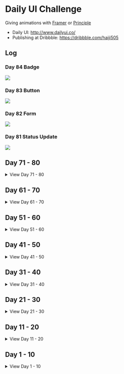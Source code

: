 # Daily UI Challenge

Giving animations with [Framer](https://framer.com/) or [Principle](http://principleformac.com/)

- Daily UI: http://www.dailyui.co/
- Publishing at Dribbble: https://dribbble.com/haiji505

## Log

### Day 84 Badge
![](https://github.com/haiiro-io/dailyui/blob/master/84_badge/84.png)

### Day 83 Button
![](https://github.com/haiiro-io/dailyui/blob/master/83_button/83.gif)

### Day 82 Form
![](https://github.com/haiiro-io/dailyui/blob/master/82_form/82.jpg)

### Day 81 Status Update
![](https://github.com/haiiro-io/dailyui/blob/master/81_status_update/81.png)

## Day 71 - 80

<details>
<summary>View Day 71 - 80</summary>

### Day 80 Date Picker
![](https://github.com/haiiro-io/dailyui/blob/master/80_date_picker/80.gif)

### Day 79 Itinerary
![](https://github.com/haiiro-io/dailyui/blob/master/79_itinerary/79.png)

### Day 78 Pending Invigation
![](https://github.com/haiiro-io/dailyui/blob/master/78_pending_invitation/78.png)

### Day 77 Thank You
![](https://github.com/haiiro-io/dailyui/blob/master/77_thankyou/77.gif)

### Day 76 Loading
![](https://github.com/haiiro-io/dailyui/blob/master/76_loading/76.gif)

### Day 75 Pre Order
![](https://github.com/haiiro-io/dailyui/blob/master/75_pre_order/75.png)

### Day 74 Download
![](https://github.com/haiiro-io/dailyui/blob/master/74_download_app/74.png)

### Day 73 VR
![](https://github.com/haiiro-io/dailyui/blob/master/73_vr/73.png)

### Day 72 Image Slider
![](https://github.com/haiiro-io/dailyui/blob/master/72_image_slider/72.png)

### Day 71 Schedule
![](https://github.com/haiiro-io/dailyui/blob/master/71_schedule/71.png)

</details>

## Day 61 - 70

<details>
<summary>View Day 61 - 70</summary>

### Day 70 Event Listing
![](https://github.com/haiiro-io/dailyui/blob/master/70_event_listing/70.png)

### Day 69 Trending
![](https://github.com/haiiro-io/dailyui/blob/master/69_trending/69.png)

### Day 68 Flight Search
![](https://github.com/haiiro-io/dailyui/blob/master/68_flight_search/68.png)

### Day 67 Hotel Booking
![](https://github.com/haiiro-io/dailyui/blob/master/67_hotel_booking/67.png)

### Day 66 Statistics
![](https://github.com/haiiro-io/dailyui/blob/master/66_statistics/66.png)

### Day 65 Notes Widget
![](https://github.com/haiiro-io/dailyui/blob/master/65_notes_widget/65.png)

### Day 64 Select User Type
![](https://github.com/haiiro-io/dailyui/blob/master/64_select_user_type/64.png)

### Day 63 Best of 2018
![](https://github.com/haiiro-io/dailyui/blob/master/63_bestof2018/63.png)

### Day 62 Workout
![](https://github.com/haiiro-io/dailyui/blob/master/62_workout/62.png)

### Day 61 Redeem Coupon
![](https://github.com/haiiro-io/dailyui/blob/master/61_redeem_coupon/61.png)

</details>

## Day 51 - 60

<details>
<summary>View Day 51 - 60</summary>

### Day 60 Color Picker
![](https://github.com/haiiro-io/dailyui/blob/master/60_color_picker/60.png)

### Day 59 Background Pattern
![](https://github.com/haiiro-io/dailyui/tree/master/59_background_pattern)

### Day 58 Shopping Card
![](https://github.com/haiiro-io/dailyui/blob/master/58_shopping_cart/58.png)

### Day 57 Video Player
![](https://github.com/haiiro-io/dailyui/blob/master/57_video_player/57.png)

### Day 56 Breadcrumb
![](https://github.com/haiiro-io/dailyui/blob/master/56_breadcrumb/56.gif)

### Day 55 Icon Set
![](https://github.com/haiiro-io/dailyui/blob/master/55_icon_set/55.png)

### Day 54 Confirmation
![](https://github.com/haiiro-io/dailyui/blob/master/54_confirmation/54.png)

### Day 53 Header Navigation
![](https://github.com/haiiro-io/dailyui/blob/master/53_header_navigation/53.png)

### Day 52 Logo
![](https://github.com/haiiro-io/dailyui/blob/master/52_logo/52.png)

### Day 51 Press Page
![](https://github.com/haiiro-io/dailyui/blob/master/51_press_page/51_2.png)

</details>

## Day 41 - 50

<details>
<summary>View Day 41 - 50</summary>

### Day 50 Job Listing
![](https://github.com/haiiro-io/dailyui/blob/master/50_job_listing/50.png)

### Day 49 Notifications
![](https://github.com/haiiro-io/dailyui/blob/master/49_notifications/49.png)

### Day 48 Coming Soon
![](https://github.com/haiiro-io/dailyui/blob/master/48_coming_soon/48.png)

### Day 47 Activity Feed
![](https://github.com/haiiro-io/dailyui/blob/master/47_activity_feed/47.png)

### Day 46 Invoice
![](https://github.com/haiiro-io/dailyui/blob/master/46_invoice/46_5.png)

### Day 45 Info Card
![](https://github.com/haiiro-io/dailyui/blob/master/45_info_card/45.png)

### Day 44 Favorites
![](https://github.com/haiiro-io/dailyui/blob/master/44_favorites/44.gif)

### Day 43 Food Drink Menu
![](https://github.com/haiiro-io/dailyui/blob/master/43_food_drink_menu/43.gif)

### Day 42 ToDo List
![](https://github.com/haiiro-io/dailyui/blob/master/42_todo_list/42.gif)

### Day 41 Workout Tracker
![](https://github.com/haiiro-io/dailyui/blob/master/41_workout_tracker/41.png)

</details>

## Day 31 - 40

<details>
<summary>View Day 31 - 40</summary>

### Day 40 Recipe
![](https://github.com/haiiro-io/dailyui/blob/master/40_recipe/40.png)

### Day 39 Testimonials
![](https://github.com/haiiro-io/dailyui/blob/master/39_testimonials/39.png)

### Day 38 Celandar
![](https://github.com/haiiro-io/dailyui/blob/master/38_calendar/38.png)

### Day 37 Weather
![](https://github.com/haiiro-io/dailyui/blob/master/37_weather/37.png)

### Day 36 Special Offer
![](https://github.com/haiiro-io/dailyui/blob/master/36_special_offer/36.png)

### Day 35 Blog Post
![](https://github.com/haiiro-io/dailyui/blob/master/35_blog_post/35.jpg)

### Day 34 Car Interface
![](https://github.com/haiiro-io/dailyui/blob/master/34_car_interface/34.jpg)

### Day 33 Customize Product
![](https://github.com/haiiro-io/dailyui/blob/master/33_customize_product/33.png)

### Day 32 Crowdfunding Campaign
![](https://github.com/haiiro-io/dailyui/blob/master/32_crowdfunding_campaign/32.png)

### Day 31 File Upload
![](https://github.com/haiiro-io/dailyui/blob/master/31_file_upload/31.jpg)

</details>

## Day 21 - 30

<details>
<summary>View Day 21 - 30</summary>

### Day 30 Pricing
![](https://github.com/haiiro-io/dailyui/blob/master/30_pricing/30.gif)

### Day 29 Map
![](https://github.com/haiiro-io/dailyui/blob/master/29_map/29.png)

### Day 28 Contact Us
![](https://github.com/haiiro-io/dailyui/blob/master/28_contact_us/28_animation.gif)

### Day 27 Dropdown
![](https://github.com/haiiro-io/dailyui/blob/master/27_dropdown/27.gif)

### Day 26 Subscribe
![](https://github.com/haiiro-io/dailyui/blob/master/26_subscribe/26_2.gif)

### Day 25 TV app
![](https://github.com/haiiro-io/dailyui/blob/master/25_tvapp/25.jpg)

### Day 24 Boarding Pass
![](https://github.com/haiiro-io/dailyui/blob/master/24_boarding_pass/24.png)

### Day 23 Onboarding
![](https://github.com/haiiro-io/dailyui/blob/master/23_onboarding/23.gif)

### Day 22 Search
![](https://github.com/haiiro-io/dailyui/blob/master/22_search/22.gif)

### Day 21 Home Monitoring Dashboard
![](https://github.com/haiiro-io/dailyui/blob/master/21_home_monitoring_dashboard/21.png)
</details>

## Day 11 - 20

<details>
<summary>View Day 11 - 20</summary>

### Day 20 Location Tracker
![](https://github.com/haiiro-io/dailyui/blob/master/20_location_tracker/20.png)

### Day 19 Leaderboard
![](https://github.com/haiiro-io/dailyui/blob/master/19_leaderboard/19.png)

### Day 18 Analytics Chart
![](https://github.com/haiiro-io/dailyui/blob/master/18_analytics_chart/18.png)

### Day 17 Email Receipt
![](https://github.com/haiiro-io/dailyui/blob/master/17_email_receipt/17.png)

### Day 16 Pop-Up
![](https://github.com/haiiro-io/dailyui/blob/master/16_popup/16.gif)

### Day 15 ON/OFF Switch
![](https://github.com/haiiro-io/dailyui/blob/master/15_onoff_switch/15.gif)

### Day 14 CountDown Timer
![](https://github.com/haiiro-io/dailyui/blob/master/14_countdown_timer/14.png)

### Day 13 Direct Message
![](https://github.com/haiiro-io/dailyui/blob/master/13_direct_message/13.png)

### Day 12 E-Commerce
![](https://github.com/haiiro-io/dailyui/blob/master/12_e_commerce/12.png)

### Day 11 Flash Message
![](https://github.com/haiiro-io/dailyui/raw/master/11_flash_message/11.gif)
</details>

## Day 1 - 10

<details>
<summary>View Day 1 - 10</summary>

### Day 10 Social Share
![](https://github.com/haiiro-io/dailyui/raw/master/10_social_share/10(800x600).png)

### Day 09 Music Player
![](https://github.com/haiiro-io/dailyui/raw/master/09_musicplayer/09.png)

### Day 08 404 Not Found
![](https://github.com/haiiro-io/dailyui/raw/master/08_404/08.png)

### Day 07 Setting
![](https://github.com/haiiro-io/dailyui/raw/master/07_setting/07.gif)

### Day 6 Profile
![](https://raw.githubusercontent.com/haiiro-io/dailyui/6bfe9e6ba49d830ad7fd5770deca3044d1e7db6c/06_profile/06.gif)

### Day 5 App Icon
![](https://github.com/haiiro-io/dailyui/raw/master/05_icon/05.gif)

### Day 4 Calculator
![](https://github.com/haiiro-io/dailyui/raw/master/04_calculator/04.gif)

### Day 3 Landing Page
![](https://github.com/haiiro-io/dailyui/raw/master/03_landing_page/03.gif)

### Day 2 Credit Card Checkout
![](https://github.com/haiiro-io/dailyui/raw/master/02_credit_checkout/02.gif)

### Day 1 Signup
![](https://raw.githubusercontent.com/haiiro-io/dailyui/master/01_signup/01.gif)
</details>
